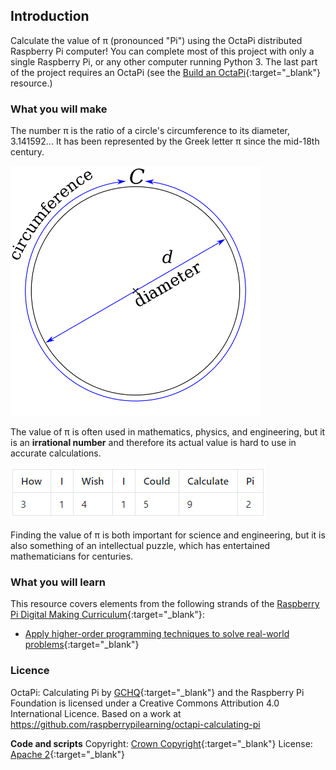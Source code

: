 ## Introduction

Calculate the value of π (pronounced "Pi") using the OctaPi distributed Raspberry Pi computer! You can complete most of this project with only a single Raspberry Pi, or any other computer running Python 3. The last part of the project requires an OctaPi (see the [Build an OctaPi](https://projects.raspberrypi.org/en/projects/rpi-python-build-an-octapi){:target="_blank"} resource.)

### What you will make

The number π is the ratio of a circle's circumference to its diameter, 3.141592... It has been represented by the Greek letter π since the mid-18th century.

![π is the ratio of a circle’s circumference to its diameter](images/circle_diameter_radius.png)

The value of π is often used in mathematics, physics, and engineering, but it is an **irrational number** and therefore its actual value is hard to use in accurate calculations.

![Calculating Pi table](images/calculating-pi-table.png)

Finding the value of π is both important for science and engineering, but it is also something of an intellectual puzzle, which has entertained mathematicians for centuries.

### What you will learn
This resource covers elements from the following strands of the [Raspberry Pi Digital Making Curriculum](http://rpf.io/curriculum){:target="_blank"}:

+ [Apply higher-order programming techniques to solve real-world problems](https://curriculum.raspberrypi.org/programming/maker/){:target="_blank"}

### Licence

OctaPi: Calculating Pi by [GCHQ](https://www.gchq.gov.uk/){:target="_blank"} and the Raspberry Pi Foundation is licensed under a Creative Commons Attribution 4.0 International Licence.
Based on a work at https://github.com/raspberrypilearning/octapi-calculating-pi

**Code and scripts**
Copyright: [Crown Copyright](https://www.nationalarchives.gov.uk/information-management/re-using-public-sector-information/uk-government-licensing-framework/crown-copyright/){:target="_blank"}
License: [Apache 2](https://www.apache.org/licenses/LICENSE-2.0){:target="_blank"}
